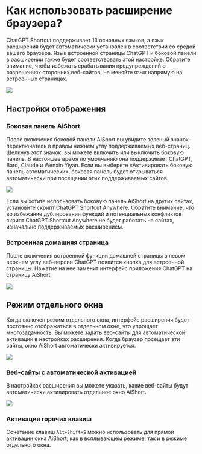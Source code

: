 # Как использовать расширение браузера?

ChatGPT Shortcut поддерживает 13 основных языков, а язык расширения будет автоматически установлен в соответствии со средой вашего браузера. Язык встроенной страницы ChatGPT и боковой панели в расширении также будет соответствовать этой настройке. Обратите внимание, чтобы избежать срабатывания предупреждений о разрешениях сторонних веб-сайтов, не меняйте язык напрямую на встроенных страницах.

![](https://img.newzone.top/2023-12-23-12-04-29.png?imageMogr2/format/webp)

## Настройки отображения

### Боковая панель AiShort

После включения боковой панели AiShort вы увидите зеленый значок-переключатель в правом нижнем углу поддерживаемых веб-страниц. Щелкнув этот значок, вы можете включить или выключить боковую панель. В настоящее время по умолчанию она поддерживает ChatGPT, Bard, Claude и Wenxin Yiyan. Если вы выберете «Активировать боковую панель автоматически», боковая панель будет открываться автоматически при посещении этих поддерживаемых сайтов.

![](https://img.newzone.top/2023-12-23-04-16-15.gif?imageMogr2/format/webp)

Если вы хотите использовать боковую панель AiShort на других сайтах, установите скрипт [ChatGPT Shortcut Anywhere](https://greasyfork.org/scripts/482907-chatgpt-shortcut-anywhere). Обратите внимание, что во избежание дублирования функций и потенциальных конфликтов скрипт ChatGPT Shortcut Anywhere не будет работать на сайтах, изначально поддерживаемых расширением.

### Встроенная домашняя страница

После включения встроенной функции домашней страницы в левом верхнем углу веб-версии ChatGPT появится кнопка для встроенной страницы. Нажатие на нее заменит интерфейс приложения ChatGPT на страницу AiShort.

![](https://img.newzone.top/ai/2023-12-22-19-40-15.png?imageMogr2/format/webp)

## Режим отдельного окна

Когда включен режим отдельного окна, интерфейс расширения будет постоянно отображаться в отдельном окне, что упрощает многозадачность. Вы можете задать веб-сайты для автоматической активации в настройках расширения. Когда браузер посещает эти сайты, окно AiShort автоматически активируется.

![](https://img.newzone.top/2023-12-23-12-07-09.png?imageMogr2/format/webp)

### Веб-сайты с автоматической активацией

В настройках расширения вы можете указать, какие веб-сайты будут автоматически активировать отдельное окно AiShort.

![](https://img.newzone.top/2023-12-23-12-09-51.png?imageMogr2/format/webp)

### Активация горячих клавиш

Сочетание клавиш `Alt+Shift+S` можно использовать для прямой активации окна AiShort, как в всплывающем режиме, так и в режиме отдельного окна.
